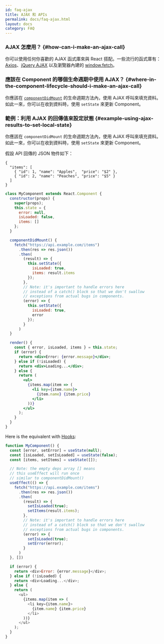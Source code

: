 ```yaml
---
id: faq-ajax
title: AJAX 和 APIs
permalink: docs/faq-ajax.html
layout: docs
category: FAQ
---
```


### AJAX 怎麼用？ {#how-can-i-make-an-ajax-call}

你可以使用任何你喜歡的 AJAX 函式庫來與 React 搭配。一些流行的函式庫有：[Axios](https://github.com/axios/axios)、[jQuery AJAX](https://api.jquery.com/jQuery.ajax/) 以及瀏覽器內建的 [window.fetch](https://developer.mozilla.org/en-US/docs/Web/API/Fetch_API)。

### 應該在 Component 的哪個生命週期中使用 AJAX？ {#where-in-the-component-lifecycle-should-i-make-an-ajax-call}

你應該在 [`componentDidMount`](/docs/react-component.html#mounting) 的生命週期方法內，使用 AJAX 呼叫來填充資料。如此一來，你可以在收到資料時，使用 `setState` 來更新 Component。

### 範例：利用 AJAX 的回傳值來設定狀態 {#example-using-ajax-results-to-set-local-state}

你應該在 `componentDidMount` 的生命週期方法內，使用 AJAX 呼叫來填充資料。如此一來，你可以在收到資料時，使用 `setState` 來更新 Component。

假設 API 回傳的 JSON 物件如下：

```
{
  "items": [
    { "id": 1, "name": "Apples",  "price": "$2" },
    { "id": 2, "name": "Peaches", "price": "$5" }
  ]
}
```

```jsx
class MyComponent extends React.Component {
  constructor(props) {
    super(props);
    this.state = {
      error: null,
      isLoaded: false,
      items: []
    };
  }

  componentDidMount() {
    fetch("https://api.example.com/items")
      .then(res => res.json())
      .then(
        (result) => {
          this.setState({
            isLoaded: true,
            items: result.items
          });
        },
        // Note: it's important to handle errors here
        // instead of a catch() block so that we don't swallow
        // exceptions from actual bugs in components.
        (error) => {
          this.setState({
            isLoaded: true,
            error
          });
        }
      )
  }

  render() {
    const { error, isLoaded, items } = this.state;
    if (error) {
      return <div>Error: {error.message}</div>;
    } else if (!isLoaded) {
      return <div>Loading...</div>;
    } else {
      return (
        <ul>
          {items.map(item => (
            <li key={item.name}>
              {item.name} {item.price}
            </li>
          ))}
        </ul>
      );
    }
  }
}
```

Here is the equivalent with [Hooks](https://reactjs.org/docs/hooks-intro.html): 

```js
function MyComponent() {
  const [error, setError] = useState(null);
  const [isLoaded, setIsLoaded] = useState(false);
  const [items, setItems] = useState([]);

  // Note: the empty deps array [] means
  // this useEffect will run once
  // similar to componentDidMount()
  useEffect(() => {
    fetch("https://api.example.com/items")
      .then(res => res.json())
      .then(
        (result) => {
          setIsLoaded(true);
          setItems(result.items);
        },
        // Note: it's important to handle errors here
        // instead of a catch() block so that we don't swallow
        // exceptions from actual bugs in components.
        (error) => {
          setIsLoaded(true);
          setError(error);
        }
      )
  }, [])

  if (error) {
    return <div>Error: {error.message}</div>;
  } else if (!isLoaded) {
    return <div>Loading...</div>;
  } else {
    return (
      <ul>
        {items.map(item => (
          <li key={item.name}>
            {item.name} {item.price}
          </li>
        ))}
      </ul>
    );
  }
}
```
